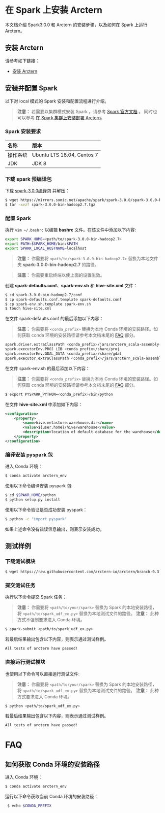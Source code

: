 # 在 Spark 上安装 Arctern

本文档介绍 Spark3.0.0 和 Arctern 的安装步骤，以及如何在 Spark 上运行 Arctern。

## 安装 Arctern

请参考如下链接：

* [安装 Arctern](./standalone_installation.md)

## 安装并配置 Spark

以下对 local 模式的 Spark 安装和配置流程进行介绍。
> **注意：** 若需要以集群模式安装 Spark ，请参考 [Spark 官方文档](https://spark.apache.org/docs/latest/) 。
同时也可以参考 [在 Spark 集群上安装部署 Arctern](./cluster_installation.md)。

### Spark 安装要求

|  名称    |   版本     |
| :---------- | :------------ |
| 操作系统 |Ubuntu LTS 18.04, Centos 7|
| JDK    | JDK 8 |

### 下载 spark 预编译包

下载 [spark-3.0.0编译包](https://mirrors.sonic.net/apache/spark/spark-3.0.0/spark-3.0.0-bin-hadoop2.7.tgz) 并解压：

```bash
$ wget https://mirrors.sonic.net/apache/spark/spark-3.0.0/spark-3.0.0-bin-hadoop2.7.tgz
$ tar -xvzf spark-3.0.0-bin-hadoop2.7.tgz
```

### 配置 Spark

执行 `vim ~/.bashrc` 以编辑 **bashrc** 文件。在该文件中添加以下内容:

```bash
export SPARK_HOME=<path/to/spark-3.0.0-bin-hadoop2.7>
export PATH=$SPARK_HOME/bin:$PATH
export SPARK_LOCAL_HOSTNAME=localhost
```

> **注意：** 你需要将 `<path/to/spark-3.0.0-bin-hadoop2.7>` 替换为本地文件夹 **spark-3.0.0-bin-hadoop2.7** 的路径。

> **注意：** 你需要重启终端以使上面的设置生效。

创建 **spark-defaults.conf**、**spark-env.sh** 和 **hive-site.xml** 文件：

```bash
$ cd spark-3.0.0-bin-hadoop2.7/conf
$ cp spark-defaults.conf.template spark-defaults.conf
$ cp spark-env.sh.template spark-env.sh
$ touch hive-site.xml
```

在文件 spark-defaults.conf 的最后添加以下内容：

> **注意：** 你需要将 `<conda_prefix>` 替换为本地 Conda 环境的安装路径。如何获取 conda 环境的安装路径请参考本文档末尾的 [FAQ](#faq) 部分。

```bash
spark.driver.extraClassPath <conda_prefix>/jars/arctern_scala-assembly-0.3.0.jar
spark.executorEnv.PROJ_LIB <conda_prefix>/share/proj
spark.executorEnv.GDAL_DATA <conda_prefix>/share/gdal
spark.executor.extraClassPath <conda_prefix>/jars/arctern_scala-assembly-0.3.0.jar
```

在文件 spark-env.sh 的最后添加以下内容：
> **注意：** 你需要将 `<conda_prefix>` 替换为本地 Conda 环境的安装路径。如何获取 conda 环境的安装路径请参考本文档末尾的 [FAQ](#faq) 部分。

```bash
$ export PYSPARK_PYTHON=<conda_prefix>/bin/python
```

在文件 **hive-site.xml** 中添加如下内容：

```xml
<configuration>
    <property>
        <name>hive.metastore.warehouse.dir</name>
        <value>${user.home}/hive/warehouse</value>
        <description>location of default database for the warehouse</description>
    </property>
</configuration>
```

### 编译安装 pyspark 包

进入 Conda 环境：

```bash
$ conda activate arctern_env
```

使用以下命令编译安装 pyspark 包:
```bash
$ cd $SPAKR_HOME/python
$ python setup.py install
```

使用以下命令验证是否成功安装 pyspark：

```bash
$ python -c "import pyspark"
```
如果上述命令没有错误信息输出，则表示安装成功。


## 测试样例

### 下载测试模块

```bash
$ wget https://raw.githubusercontent.com/arctern-io/arctern/branch-0.3.x/spark/pyspark/examples/gis/spark_udf_ex.py
```

### 提交测试任务

执行以下命令提交 Spark 任务：

> **注意：** 你需要将 `<path/to/your/spark>` 替换为 Spark 的本地安装路径，将 `<path/to/spark_udf_ex.py>` 替换为本地测试文件的路径。
> **注意：** 此种方式不强制要求进入 Conda 环境。

```bash
$ spark-submit <path/to/spark_udf_ex.py>
```

若最后结果输出包含以下内容，则表示通过测试样例。

```bash
All tests of arctern have passed!
```

### 直接运行测试模块

也使用以下命令可以直接运行测试文件:
> **注意：** 你需要将 `<path/to/your/spark>` 替换为 Spark 的本地安装路径，将 `<path/to/spark_udf_ex.py>` 替换为本地测试文件的路径。
> **注意：** 此种方式要求进入 Conda 环境。

```bash
$ python <path/to/spark_udf_ex.py>
```

若最后结果输出包含以下内容，则表示通过测试样例。
```bash
All tests of arctern have passed!
```

# FAQ

## 如何获取 Conda 环境的安装路径

进入 Conda 环境：

```bash
$ conda activate arctern_env
```

运行以下命令获取当前 Conda 环境的安装路径：

```bash
 $ echo $CONDA_PREFIX
```